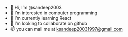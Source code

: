 - 👋 Hi, I’m @sandeep2003
- 👀 I’m interested in computer programming
- 🌱 I’m currently learning React
- 💞️ I’m looking to collaborate on github
- 📫 you can mail me at ksandeep20031997@gmail.com

<!---
sandeep2003/sandeep2003 is a ✨ special ✨ repository because its `README.md` (this file) appears on your GitHub profile.
You can click the Preview link to take a look at your changes.
--->

